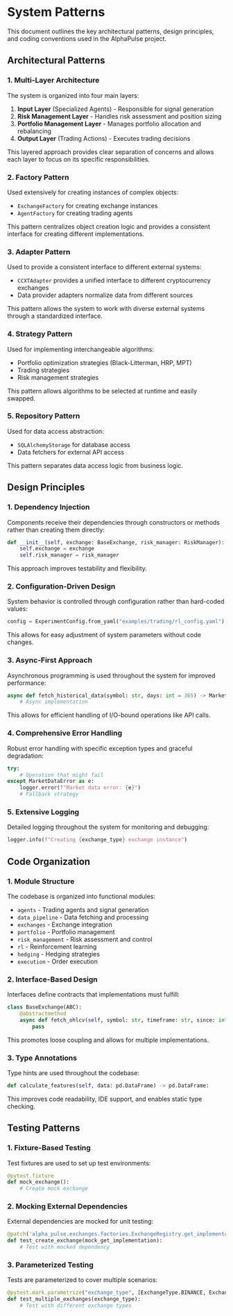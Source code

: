 # System Patterns

This document outlines the key architectural patterns, design principles, and coding conventions used in the AlphaPulse project.

## Architectural Patterns

### 1. Multi-Layer Architecture

The system is organized into four main layers:
1. **Input Layer** (Specialized Agents) - Responsible for signal generation
2. **Risk Management Layer** - Handles risk assessment and position sizing
3. **Portfolio Management Layer** - Manages portfolio allocation and rebalancing
4. **Output Layer** (Trading Actions) - Executes trading decisions

This layered approach provides clear separation of concerns and allows each layer to focus on its specific responsibilities.

### 2. Factory Pattern

Used extensively for creating instances of complex objects:
- `ExchangeFactory` for creating exchange instances
- `AgentFactory` for creating trading agents

This pattern centralizes object creation logic and provides a consistent interface for creating different implementations.

### 3. Adapter Pattern

Used to provide a consistent interface to different external systems:
- `CCXTAdapter` provides a unified interface to different cryptocurrency exchanges
- Data provider adapters normalize data from different sources

This pattern allows the system to work with diverse external systems through a standardized interface.

### 4. Strategy Pattern

Used for implementing interchangeable algorithms:
- Portfolio optimization strategies (Black-Litterman, HRP, MPT)
- Trading strategies
- Risk management strategies

This pattern allows algorithms to be selected at runtime and easily swapped.

### 5. Repository Pattern

Used for data access abstraction:
- `SQLAlchemyStorage` for database access
- Data fetchers for external API access

This pattern separates data access logic from business logic.

## Design Principles

### 1. Dependency Injection

Components receive their dependencies through constructors or methods rather than creating them directly:
```python
def __init__(self, exchange: BaseExchange, risk_manager: RiskManager):
    self.exchange = exchange
    self.risk_manager = risk_manager
```

This approach improves testability and flexibility.

### 2. Configuration-Driven Design

System behavior is controlled through configuration rather than hard-coded values:
```python
config = ExperimentConfig.from_yaml("examples/trading/rl_config.yaml")
```

This allows for easy adjustment of system parameters without code changes.

### 3. Async-First Approach

Asynchronous programming is used throughout the system for improved performance:
```python
async def fetch_historical_data(symbol: str, days: int = 365) -> MarketData:
    # Async implementation
```

This allows for efficient handling of I/O-bound operations like API calls.

### 4. Comprehensive Error Handling

Robust error handling with specific exception types and graceful degradation:
```python
try:
    # Operation that might fail
except MarketDataError as e:
    logger.error(f"Market data error: {e}")
    # Fallback strategy
```

### 5. Extensive Logging

Detailed logging throughout the system for monitoring and debugging:
```python
logger.info(f"Creating {exchange_type} exchange instance")
```

## Code Organization

### 1. Module Structure

The codebase is organized into functional modules:
- `agents` - Trading agents and signal generation
- `data_pipeline` - Data fetching and processing
- `exchanges` - Exchange integration
- `portfolio` - Portfolio management
- `risk_management` - Risk assessment and control
- `rl` - Reinforcement learning
- `hedging` - Hedging strategies
- `execution` - Order execution

### 2. Interface-Based Design

Interfaces define contracts that implementations must fulfill:
```python
class BaseExchange(ABC):
    @abstractmethod
    async def fetch_ohlcv(self, symbol: str, timeframe: str, since: int, limit: int) -> List[OHLCV]:
        pass
```

This promotes loose coupling and allows for multiple implementations.

### 3. Type Annotations

Type hints are used throughout the codebase:
```python
def calculate_features(self, data: pd.DataFrame) -> pd.DataFrame:
```

This improves code readability, IDE support, and enables static type checking.

## Testing Patterns

### 1. Fixture-Based Testing

Test fixtures are used to set up test environments:
```python
@pytest.fixture
def mock_exchange():
    # Create mock exchange
```

### 2. Mocking External Dependencies

External dependencies are mocked for unit testing:
```python
@patch('alpha_pulse.exchanges.factories.ExchangeRegistry.get_implementation')
def test_create_exchange(mock_get_implementation):
    # Test with mocked dependency
```

### 3. Parameterized Testing

Tests are parameterized to cover multiple scenarios:
```python
@pytest.mark.parametrize("exchange_type", [ExchangeType.BINANCE, ExchangeType.BYBIT])
def test_multiple_exchanges(exchange_type):
    # Test with different exchange types